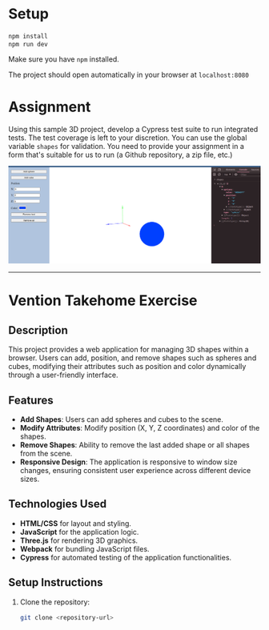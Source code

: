 # Setup
```
npm install
npm run dev
```

Make sure you have `npm` installed.

The project should open automatically in your browser at `localhost:8080`


# Assignment

Using this sample 3D project, develop a Cypress test suite to run integrated tests. The test coverage is left to your discretion. You can use the global variable `shapes` for validation. You need to provide your assignment in a form that's suitable for us to run (a Github repository, a zip file, etc.)

![screenshot](screenshot.png)

---------------------------------------------------------- 

# Vention Takehome Exercise

## Description
This project provides a web application for managing 3D shapes within a browser. Users can add, position, and remove shapes such as spheres and cubes, modifying their attributes such as position and color dynamically through a user-friendly interface.

## Features
- **Add Shapes**: Users can add spheres and cubes to the scene.
- **Modify Attributes**: Modify position (X, Y, Z coordinates) and color of the shapes.
- **Remove Shapes**: Ability to remove the last added shape or all shapes from the scene.
- **Responsive Design**: The application is responsive to window size changes, ensuring consistent user experience across different device sizes.

## Technologies Used
- **HTML/CSS** for layout and styling.
- **JavaScript** for the application logic.
- **Three.js** for rendering 3D graphics.
- **Webpack** for bundling JavaScript files.
- **Cypress** for automated testing of the application functionalities.

## Setup Instructions
1. Clone the repository:
   ```bash
   git clone <repository-url>

